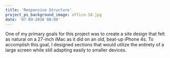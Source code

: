 ```yaml
---
title: 'Responsive Structure'
project_ps_background_image: office-10.jpg
date: '07-09-2016 00:00'
---
```


One of my primary goals for this project was to create a site design that felt as natural on a 27-inch iMac as it did on an old, beat-up iPhone 4s. To accomplish this goal, I designed sections that would utilize the entirety of a large screen while still adapting easily to smaller devices.